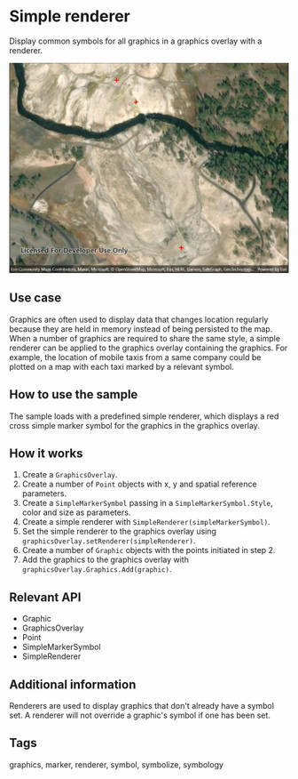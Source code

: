 # Simple renderer

Display common symbols for all graphics in a graphics overlay with a renderer.

![Image of simple renderer](simplerenderers.jpg)

## Use case

Graphics are often used to display data that changes location regularly because they are held in memory instead of being persisted to the map. When a number of graphics are required to share the same style, a simple renderer can be applied to the graphics overlay containing the graphics. For example, the location of mobile taxis from a same company could be plotted on a map with each taxi marked by a relevant symbol.

## How to use the sample

The sample loads with a predefined simple renderer, which displays a red cross simple marker symbol for the graphics in the graphics overlay.

## How it works

1. Create a `GraphicsOverlay`.
2. Create a number of `Point` objects with x, y and spatial reference parameters.
3. Create a `SimpleMarkerSymbol` passing in a `SimpleMarkerSymbol.Style`, color and size as parameters.
4. Create a simple renderer with `SimpleRenderer(simpleMarkerSymbol)`.
5. Set the simple renderer to the graphics overlay using `graphicsOverlay.setRenderer(simpleRenderer)`.
6. Create a number of `Graphic` objects with the points initiated in step 2.
7. Add the graphics to the graphics overlay with `graphicsOverlay.Graphics.Add(graphic)`.

## Relevant API

* Graphic
* GraphicsOverlay
* Point
* SimpleMarkerSymbol
* SimpleRenderer

## Additional information

Renderers are used to display graphics that don't already have a symbol set. A renderer will not override a graphic's symbol if one has been set.

## Tags

graphics, marker, renderer, symbol, symbolize, symbology
